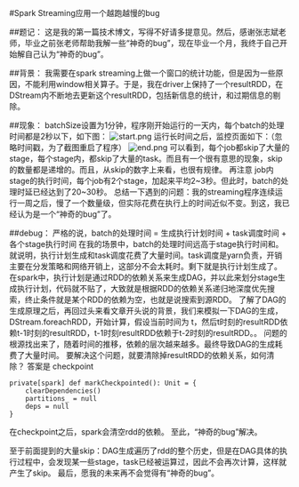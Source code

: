 #Spark Streaming应用一个越跑越慢的bug

##题记：
这是我的第一篇技术博文，写得不好请多提意见。然后，感谢张志斌老师，毕业之前张老师帮助我解一些“神奇的bug”，现在毕业一个月，我终于自己开始解自己认为“神奇的bug”。

##背景：
我需要在spark streaming上做一个窗口的统计功能，但是因为一些原因，不能利用window相关算子。于是，我在driver上保持了一个resultRDD，在DStream内不断地去更新这个resultRDD，包括新信息的统计，和过期信息的剔除。

##现象：
batchSize设置为1分钟，程序刚开始运行的一天内，每个batch的处理时间都是2秒以下，如下图：
![start.png](http://upload-images.jianshu.io/upload_images/2838375-a9bcecee29862a07.png?imageMogr2/auto-orient/strip%7CimageView2/2/w/1240)
运行长时间之后，监控页面如下：（忽略时间戳，为了截图重启了程序）
![end.png](http://upload-images.jianshu.io/upload_images/2838375-e69bb555babf300d.png?imageMogr2/auto-orient/strip%7CimageView2/2/w/1240)
可以看到，每个job都skip了大量的stage，每个stage内，都skip了大量的task。而且有一个很有意思的现象，skip的数量都是递增的。而且，从skip的数字上来看，也很有规律。
再注意 job内stage的执行时间，每个job有2个stage，加起来平均2~3秒。但此时，batch的处理时延已经达到了20~30秒。
总结一下遇到的问题：我的streaming程序连续运行一周之后，慢了一个数量级，但实际花费在执行上的时间近似不变。到这，我已经认为是一个“神奇的bug”了。

##debug：
严格的说，batch的处理时间 = 生成执行计划时间 + task调度时间 + 各个stage执行时间
在我的场景中，batch的处理时间远高于stage执行时间和。就说明，执行计划生成和task调度花费了大量时间。task调度是yarn负责，开销主要在分发策略和网络开销上，这部分不会太耗时。剩下就是执行计划生成了。
在spark中，执行计划是通过RDD的依赖关系来生成DAG，并以此来划分stage生成执行计划，代码就不贴了，大致就是根据RDD的依赖关系递归地深度优先搜索，终止条件就是某个RDD的依赖为空，也就是说搜索到源RDD。
了解了DAG的生成原理之后，再回过头来看文章开头说的背景，我们来模拟一下DAG的生成，DStream.foreachRDD，开始计算，假设当前时间为 t，然后t时刻的resultRDD依赖t-1时刻的resultRDD，t-1时刻resultRDD依赖于t-2时刻的resultRDD。。
问题的根源找出来了，随着时间的推移，依赖的层次越来越多。最终导致DAG的生成耗费了大量时间。
要解决这个问题，就要清除掉resultRDD的依赖关系，如何清除？
答案是 checkpoint
```
private[spark] def markCheckpointed(): Unit = {  
    clearDependencies()
    partitions_ = null
    deps = null
}
```
在checkpoint之后，spark会清空rdd的依赖。
至此，“神奇的bug”解决。

至于前面提到的大量skip：DAG生成遍历了rdd的整个历史，但是在DAG具体的执行过程中，会发现某一些stage，task已经被运算过，因此不会再次计算，这样就产生了skip。
最后，愿我的未来再不会觉得有“神奇的bug”。